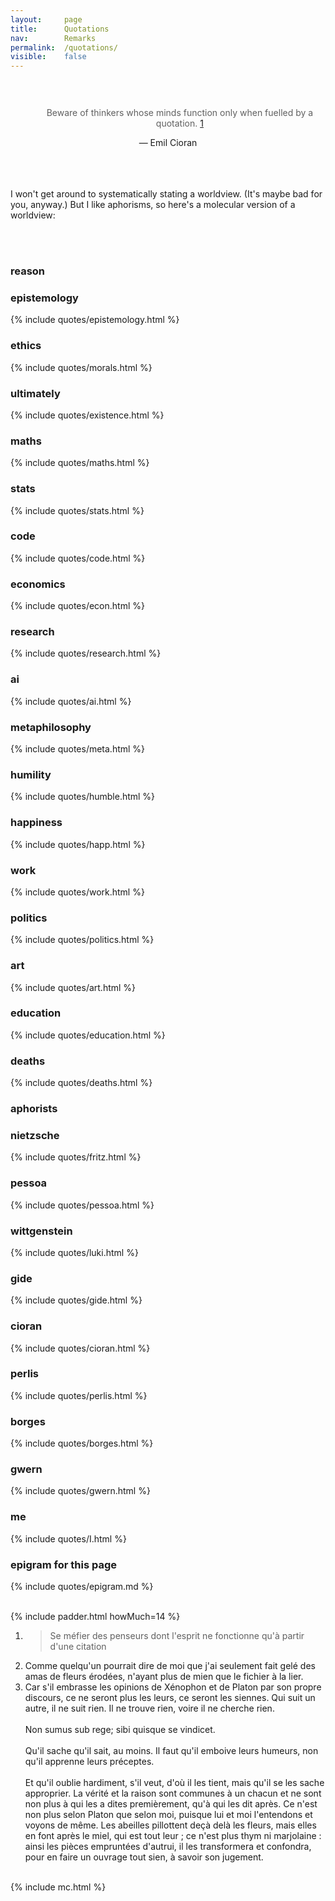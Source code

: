 ```yaml
---
layout: 	page
title: 		Quotations
nav: 		Remarks
permalink: 	/quotations/
visible:	false
---
```


<div align="center" style="padding-top: 30px;">
	<blockquote style="border-left: none;">
		Beware of thinkers whose minds function only when fuelled by a quotation. <a href="#fn:1" id="fnref:1">1</a>
	</blockquote>
	— Emil Cioran
</div>
<br><br><br>

I won't get around to systematically stating a worldview. (It's maybe bad for you, anyway.) But I like aphorisms, so here's a molecular version of a worldview:

<br><br>


<style>		ul { list-style-type: none; } 	</style>


<div class="accordion">
	<h3>reason</h3>
	<div>
		<div class="accordion">
			<h3>epistemology</h3>
			<div>	
			{%	include quotes/epistemology.html	%}
			</div>
			<h3>ethics</h3>
			<div>		
			{%	include quotes/morals.html	%}
			</div>
			<h3>ultimately</h3>
			<div>	
			{%	include quotes/existence.html	%}
			</div>
			<h3>maths</h3>
			<div>			
			{%	include quotes/maths.html	%}
			</div>
			<h3>stats</h3>
			<div>			
			{%	include quotes/stats.html	%}
			</div>
			<h3>code</h3>
			<div>			
			{%	include quotes/code.html	%}
			</div>
			<h3>economics</h3>
			<div>		
			{%	include quotes/econ.html	%}
			</div>
			<h3>research</h3>
			<div>		
			{%	include quotes/research.html	%}
			</div>
			<h3>ai</h3>
			<div>		
			{%	include quotes/ai.html	%}
			</div>
			<h3>metaphilosophy</h3>
			<div>
			{%	include quotes/meta.html	%}
			</div>
			<h3>humility</h3>
			<div>		
			{%	include quotes/humble.html	%}
			</div>
		</div>
	</div>
	<!--  -->
	<h3>happiness</h3>
			<div>	
			{%	include quotes/happ.html	%}
			</div>
	<h3>work</h3>
			<div>		
			{%	include quotes/work.html	%}
			</div>
	<!-- <h3>briefs</h3>
			<div>	
			{%	include quotes/tersely.html	%}
			</div> -->
	<h3>politics</h3>
			<div>	
			{%	include quotes/politics.html	%}
			</div>
	<h3>art</h3>
			<div>		
			{%	include quotes/art.html		%}
			</div>
	<h3>education</h3>
			<div>		
			{%	include quotes/education.html		%}
			</div>
	<!--  -->
	<h3>deaths</h3>
			<div>	
			{%	include quotes/deaths.html	%}
			</div>
	<h3>aphorists</h3>
	<div>
		<div class="accordion">
			<h3>nietzsche</h3>
			<div>
			{%	include quotes/fritz.html	%}
			</div>
			<h3>pessoa</h3>
			<div>
			{%		include quotes/pessoa.html	%}
			</div>
			<h3>wittgenstein</h3>
			<div>
			{% include quotes/luki.html	%}
			</div>
			<h3>gide</h3>
			<div>
			{%		include quotes/gide.html	%}
			</div>
			<h3>cioran</h3>
			<div>
			{%		include quotes/cioran.html	%}
			</div>
			<h3>perlis</h3>
			<div>
			{%		include quotes/perlis.html	%}
			</div>
			<h3>borges</h3>
			<div>
			{%		include quotes/borges.html	%}
			</div>
			<h3>gwern</h3>
			<div>
			{%		include quotes/gwern.html	%}
			</div>
			<h3>me</h3>
			<div>	
			{%		include quotes/I.html		%}
			</div>
			<h3>epigram for this page</h3>
			<div>
			{%		include quotes/epigram.md		%}</div>
		<br>	
		</div>
	</div>
</div>


{%	include padder.html 	howMuch=14	%}



<div class="footnotes">
	<ol>
	    <li class="footnote" id="fn:1">
	        <blockquote>Se méfier des penseurs dont l'esprit ne fonctionne qu'à partir d'une citation</blockquote>
	    </li>
	 <!--    <li class="footnote" id="fn:2">
			<blockquote>Generally we strive to acquire one mental stance, one genre of views for all situations and events: we usually call that a 'philosophical' frame of mind. But, to enrich your knowledge, rather than making yourself uniform, you might listen to the soft voice of different situations... In so doing, we share the lives and natures of many others, by not acting like a rigid, invariable, singular atom.</blockquote>
			<div align="center">— Nietzsche</div><br>
		</li> -->
	    <li class="footnote" id="fn:3">
			Comme quelqu'un pourrait dire de moi que j'ai seulement fait gelé des amas de fleurs érodées, n'ayant plus de mien que le fichier à la lier.
		</li>
		<!--  -->
	    <li class="footnote" id="fn:4">
			Car s'il embrasse les opinions de Xénophon et de Platon par son propre discours, ce ne seront plus les leurs, ce seront les siennes. Qui suit un autre, il ne suit rien. Il ne trouve rien, voire il ne cherche rien.
			<br><br>
			Non sumus sub rege; sibi quisque se vindicet.
			<br><br> 
			Qu'il sache qu'il sait, au moins. Il faut qu'il emboive leurs humeurs, non qu'il apprenne leurs préceptes.
			<br><br>
			Et qu'il oublie hardiment, s'il veut, d'où il les tient, mais qu'il se les sache approprier. La vérité et la raison sont communes à un chacun et ne sont non plus à qui les a dites premièrement, qu'à qui les dit après. Ce n'est non plus selon Platon que selon moi, puisque lui et moi l'entendons et voyons de même. Les abeilles pillottent deçà delà les fleurs, mais elles en font après le miel, qui est tout leur ; ce n'est plus thym ni marjolaine : ainsi les pièces empruntées d'autrui, il les transformera et confondra, pour en faire un ouvrage tout sien, à savoir son jugement.<br><br>
		</li>
	</ol>
</div>



{%    include mc.html  %}

